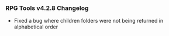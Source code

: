  ### RPG Tools v4.2.8 Changelog
 - Fixed a bug where children folders were not being returned in alphabetical order
